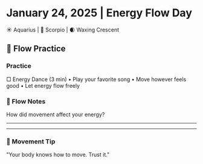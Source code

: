 # January 24, 2025 | Energy Flow Day
☀️ Aquarius | 🌙 Scorpio | 🌒 Waxing Crescent

## 🌊 Flow Practice

### Practice
□ Energy Dance (3 min)
  • Play your favorite song
  • Move however feels good
  • Let energy flow freely

### 📝 Flow Notes
How did movement affect your energy?
_______________________
_______________________

### 💫 Movement Tip
"Your body knows how to move. Trust it." 